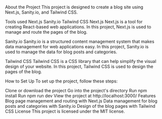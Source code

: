 About the Project
This project is designed to create a blog site using Next.js, Sanity.io, and Tailwind CSS.

Tools used
Next.js
Sanity.io
Tailwind CSS
Next.js
Next.js is a tool for creating React-based web applications. In this project, Next.js is used to manage and route the pages of the blog.

Sanity.io
Sanity.io is a structured content management system that makes data management for web applications easy. In this project, Sanity.io is used to manage the data for blog posts and categories.

Tailwind CSS
Tailwind CSS is a CSS library that can help simplify the visual design of your website. In this project, Tailwind CSS is used to design the pages of the blog.

How to Set Up
To set up the project, follow these steps:

Clone or download the project
Go into the project's directory
Run npm install
Run npm run dev
View the project at http://localhost:3000/
Features
Blog page management and routing with Next.js
Data management for blog posts and categories with Sanity.io
Design of the blog pages with Tailwind CSS
License
This project is licensed under the MIT license.
